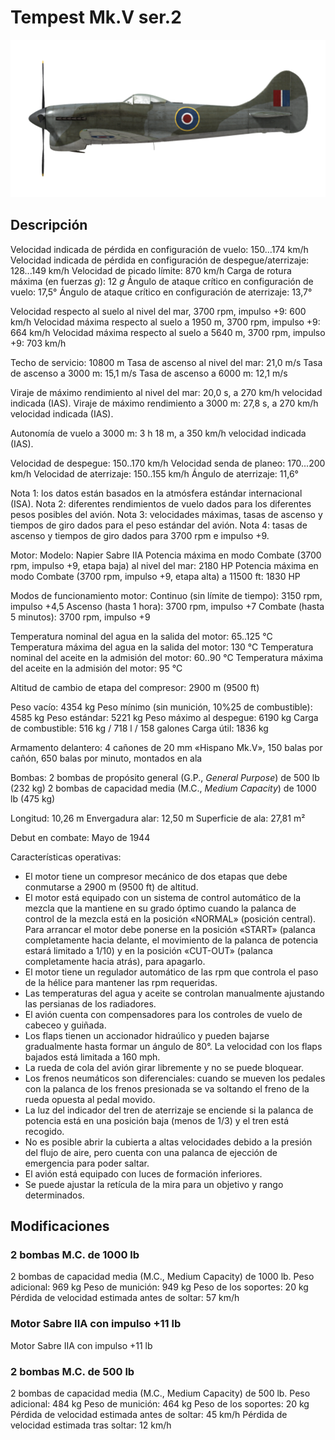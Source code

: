 # Tempest Mk.V ser.2

![tempestmkvs2](../images/tempestmkvs2.png)

## Descripción

Velocidad indicada de pérdida en configuración de vuelo: 150...174 km/h
Velocidad indicada de pérdida en configuración de despegue/aterrizaje: 128...149 km/h
Velocidad de picado límite: 870 km/h
Carga de rotura máxima (en fuerzas <i>g</i>): 12 <i>g</i>
Ángulo de ataque crítico en configuración de vuelo: 17,5°
Ángulo de ataque crítico en configuración de aterrizaje: 13,7°

Velocidad respecto al suelo al nivel del mar, 3700 rpm, impulso +9: 600 km/h
Velocidad máxima respecto al suelo a 1950 m, 3700 rpm, impulso +9: 664 km/h
Velocidad máxima respecto al suelo a 5640 m, 3700 rpm, impulso +9: 703 km/h

Techo de servicio: 10800 m
Tasa de ascenso al nivel del mar: 21,0 m/s
Tasa de ascenso a 3000 m: 15,1 m/s
Tasa de ascenso a 6000 m: 12,1 m/s

Viraje de máximo rendimiento al nivel del mar: 20,0 s, a 270 km/h velocidad indicada (IAS).
Viraje de máximo rendimiento a 3000 m: 27,8 s, a 270 km/h velocidad indicada (IAS).

Autonomía de vuelo a 3000 m: 3 h 18 m, a 350 km/h velocidad indicada (IAS).

Velocidad de despegue: 150..170 km/h
Velocidad senda de planeo: 170...200 km/h
Velocidad de aterrizaje: 150..155 km/h
Ángulo de aterrizaje: 11,6°

Nota 1: los datos están basados en la atmósfera estándar internacional (ISA).
Nota 2: diferentes rendimientos de vuelo dados para los diferentes pesos posibles del avión.
Nota 3: velocidades máximas, tasas de ascenso y tiempos de giro dados para el peso estándar del avión.
Nota 4: tasas de ascenso y tiempos de giro dados para 3700 rpm e impulso +9.

Motor:
Modelo: Napier Sabre IIA
Potencia máxima en modo Combate (3700 rpm, impulso +9, etapa baja) al nivel del mar: 2180 HP
Potencia máxima en modo Combate (3700 rpm, impulso +9, etapa alta) a 11500 ft: 1830 HP

Modos de funcionamiento motor:
Continuo (sin límite de tiempo): 3150 rpm, impulso +4,5
Ascenso (hasta 1 hora): 3700 rpm, impulso +7
Combate (hasta 5 minutos): 3700 rpm, impulso +9

Temperatura nominal del agua en la salida del motor: 65..125 °C
Temperatura máxima del agua en la salida del motor: 130 °C
Temperatura nominal del aceite en la admisión del motor: 60..90 °C
Temperatura máxima del aceite en la admisión del motor: 95 °C

Altitud de cambio de etapa del compresor: 2900 m (9500 ft)

Peso vacío: 4354 kg
Peso mínimo (sin munición, 10%25 de combustible): 4585 kg
Peso estándar: 5221 kg
Peso máximo al despegue: 6190 kg
Carga de combustible: 516 kg / 718 l / 158 galones
Carga útil: 1836 kg

Armamento delantero:
4 cañones de 20 mm «Hispano Mk.V», 150 balas por cañón, 650 balas por minuto, montados en ala

Bombas:
2 bombas de propósito general (G.P., <i>General Purpose</i>) de 500 lb (232 kg)
2 bombas de capacidad media (M.C., <i>Medium Capacity</i>) de 1000 lb (475 kg)

Longitud: 10,26 m
Envergadura alar: 12,50 m
Superficie de ala: 27,81 m²

Debut en combate: Mayo de 1944

Características operativas:
- El motor tiene un compresor mecánico de dos etapas que debe conmutarse a 2900 m (9500 ft) de altitud.
- El motor está equipado con un sistema de control automático de la mezcla que la mantiene en su grado óptimo cuando la palanca de control de la mezcla está en la posición «NORMAL» (posición central). Para arrancar el motor debe ponerse en la posición «START» (palanca completamente hacia delante, el movimiento de la palanca de potencia estará limitado a 1/10) y en la posición «CUT-OUT» (palanca completamente hacia atrás), para apagarlo.
- El motor tiene un regulador automático de las rpm que controla el paso de la hélice para mantener las rpm requeridas.
- Las temperaturas del agua y aceite se controlan manualmente ajustando las persianas de los radiadores.
- El avión cuenta con compensadores para los controles de vuelo de cabeceo y guiñada.
- Los flaps tienen un accionador hidraúlico y pueden bajarse gradualmente hasta formar un ángulo de 80°. La velocidad con los flaps bajados está limitada a 160 mph.
- La rueda de cola del avión girar libremente y no se puede bloquear.
- Los frenos neumáticos son diferenciales: cuando se mueven los pedales con la palanca de los frenos presionada se va soltando el freno de la rueda opuesta al pedal movido.
- La luz del indicador del tren de aterrizaje se enciende si la palanca de potencia está en una posición baja (menos de 1/3) y el tren está recogido.
- No es posible abrir la cubierta a altas velocidades debido a la presión del flujo de aire, pero cuenta con una palanca de ejección de emergencia para poder saltar.
- El avión está equipado con luces de formación inferiores.
- Se puede ajustar la retícula de la mira para un objetivo y rango determinados.

## Modificaciones


### 2 bombas M.C. de 1000 lb

2 bombas de capacidad media (M.C., Medium Capacity) de 1000 lb.
Peso adicional: 969 kg
Peso de munición: 949 kg
Peso de los soportes: 20 kg
Pérdida de velocidad estimada antes de soltar: 57 km/h


### Motor Sabre IIA con impulso +11 lb

Motor Sabre IIA con impulso +11 lb


### 2 bombas M.C. de 500 lb

2 bombas de capacidad media (M.C., Medium Capacity) de 500 lb.
Peso adicional: 484 kg
Peso de munición: 464 kg
Peso de los soportes: 20 kg
Pérdida de velocidad estimada antes de soltar: 45 km/h
Pérdida de velocidad estimada tras soltar: 12 km/h